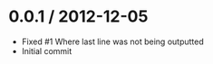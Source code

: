 
0.0.1 / 2012-12-05 
==================

  * Fixed #1 Where last line was not being outputted
  * Initial commit
